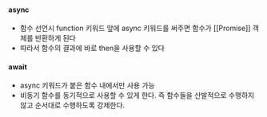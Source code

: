 #### async
- 함수 선언시 function 키워드 앞에 async 키워드를 써주면 함수가 [[Promise]] 객체를 반환하게 된다
- 따라서 함수의 결과에 바로 then을 사용할 수 있다
#### await
- async 키워드가 붙은 함수 내에서만 사용 가능
- 비동기 함수를 동기적으로 사용할 수 있게 한다. 즉 함수들을 산발적으로 수행하지 않고 순서대로 수행하도록 강제한다.
